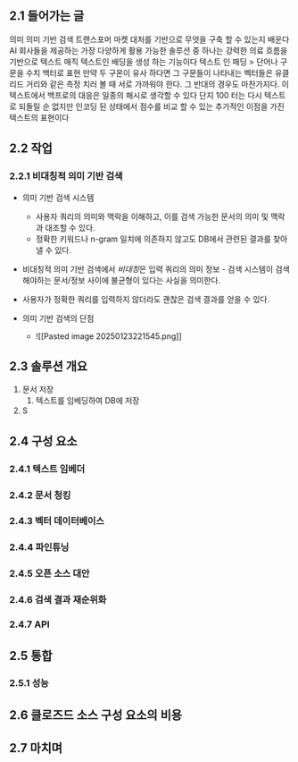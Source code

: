 ## 2.1 들어가는 글
의미 의미 기반 검색 트랜스포머 마켓 대처를 기반으로 무엇을 구축 할 수 있는지 배운다
AI 회사들을 제공하는 가장 다양하게 활용 가능한 솔루션 중 하나는 강력한 의료 흐름을 기반으로 텍스트 매직 텍스트인 배딩을 생성 하는 기능이다
텍스트 인 패딩 > 단어나 구문을 수치 백터로 표현
만약 두 구몬이 유사 하다면 그 구문들이 나타내는 벡터들은 유클리드 거리와 같은 측정 치러 볼 때 서로 가까워야 한다. 그 반대의 경우도 마찬가지다.
이 텍스트에서 백프로의 대응은 일종의 해시로 생각할 수 있다
단지 100 터는 다시 텍스트로 되돌릴 순 없지만 인코딩 된 상태에서 점수를 비교 할 수 있는 추가적인 이점을 가진 텍스트의 표현이다


## 2.2 작업

### 2.2.1 비대칭적 의미 기반 검색
- 의미 기반 검색 시스템
	- 사용자 쿼리의 의미와 맥락을 이해하고, 이를 검색 가능한 문서의 의미 및 맥락과 대조할 수 있다.
	- 정확한 키워드나 n-gram 일치에 의존하지 않고도 DB에서 관련된 결과를 찾아낼 수 있다.
	
- 비대칭적 의미 기반 검색에서 *비대칭*은 입력 쿼리의 의미 정보 - 검색 시스템이 검색해야하는 문서/정보 사이에 불균형이 있다는 사실을 의미한다.
- 사용자가 정확한 쿼리를 입력하지 않더라도 괜찮은 검색 결과를 얻을 수 있다.

- 의미 기반 검색의 단점
	- ![[Pasted image 20250123221545.png]]

## 2.3 솔루션 개요
1. 문서 저장
	1. 텍스트를 임베딩하여 DB에 저장
2. S

## 2.4 구성 요소

### 2.4.1 텍스트 임베더

### 2.4.2 문서 청킹

### 2.4.3 벡터 데이터베이스

### 2.4.4 파인튜닝

### 2.4.5 오픈 소스 대안

### 2.4.6 검색 결과 재순위화

### 2.4.7 API

## 2.5 통합

### 2.5.1 성능

## 2.6 클로즈드 소스 구성 요소의 비용

## 2.7 마치며